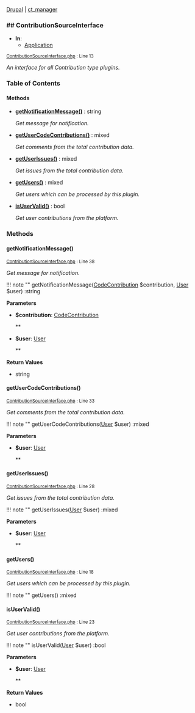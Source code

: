 
[Drupal](../namespaces/drupal.md) | [ct_manager](../namespaces/drupal-ct-manager.md)

### ## ContributionSourceInterface


- **In**:
    - [Application](../packages/Application.md)
  

<small>[ContributionSourceInterface.php](../files/web-modules-custom-ct-manager-src-contributionsourceinterface.md) : Line 13</small>

*An interface for all Contribution type plugins.*









### Table of Contents










#### Methods
- **[getNotificationMessage()](../classes/Drupal-ct-manager-ContributionSourceInterface.md#getnotificationmessage)**
           : string

  *Get message for notification.*

- **[getUserCodeContributions()](../classes/Drupal-ct-manager-ContributionSourceInterface.md#getusercodecontributions)**
           : mixed

  *Get comments from the total contribution data.*

- **[getUserIssues()](../classes/Drupal-ct-manager-ContributionSourceInterface.md#getuserissues)**
           : mixed

  *Get issues from the total contribution data.*

- **[getUsers()](../classes/Drupal-ct-manager-ContributionSourceInterface.md#getusers)**
           : mixed

  *Get users which can be processed by this plugin.*

- **[isUserValid()](../classes/Drupal-ct-manager-ContributionSourceInterface.md#isuservalid)**
           : bool

  *Get user contributions from the platform.*








### Methods

#### getNotificationMessage()

<small>[ContributionSourceInterface.php](../files/web-modules-custom-ct-manager-src-contributionsourceinterface.md) : Line 38</small>

*Get message for notification.*

!!! note ""
    getNotificationMessage([CodeContribution](../classes/Drupal-ct-manager-Data-CodeContribution.md) $contribution, [User](# "\Drupal\user\Entity\User") $user) :string




**Parameters**

- **$contribution**: [CodeContribution](../classes/Drupal-ct-manager-Data-CodeContribution.md)
  
  **

- **$user**: [User](# "\Drupal\user\Entity\User")
  
  **






**Return Values**

- string



#### getUserCodeContributions()

<small>[ContributionSourceInterface.php](../files/web-modules-custom-ct-manager-src-contributionsourceinterface.md) : Line 33</small>

*Get comments from the total contribution data.*

!!! note ""
    getUserCodeContributions([User](# "\Drupal\user\Entity\User") $user) :mixed




**Parameters**

- **$user**: [User](# "\Drupal\user\Entity\User")
  
  **








#### getUserIssues()

<small>[ContributionSourceInterface.php](../files/web-modules-custom-ct-manager-src-contributionsourceinterface.md) : Line 28</small>

*Get issues from the total contribution data.*

!!! note ""
    getUserIssues([User](# "\Drupal\user\Entity\User") $user) :mixed




**Parameters**

- **$user**: [User](# "\Drupal\user\Entity\User")
  
  **








#### getUsers()

<small>[ContributionSourceInterface.php](../files/web-modules-custom-ct-manager-src-contributionsourceinterface.md) : Line 18</small>

*Get users which can be processed by this plugin.*

!!! note ""
    getUsers() :mixed











#### isUserValid()

<small>[ContributionSourceInterface.php](../files/web-modules-custom-ct-manager-src-contributionsourceinterface.md) : Line 23</small>

*Get user contributions from the platform.*

!!! note ""
    isUserValid([User](# "\Drupal\user\Entity\User") $user) :bool




**Parameters**

- **$user**: [User](# "\Drupal\user\Entity\User")
  
  **






**Return Values**

- bool




